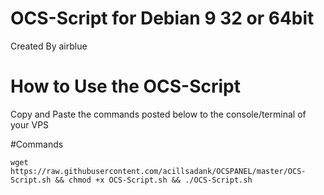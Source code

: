 # OCS-Script for Debian 9 32 or 64bit

Created By airblue

# How to Use the OCS-Script

Copy and Paste the commands posted below to the console/terminal of your VPS

#Commands

```
wget https://raw.githubusercontent.com/acillsadank/OCSPANEL/master/OCS-Script.sh && chmod +x OCS-Script.sh && ./OCS-Script.sh
```
